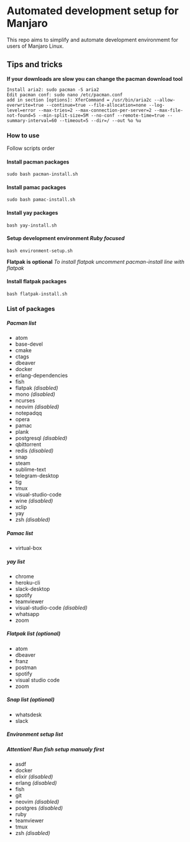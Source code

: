 # Automated development setup for Manjaro

This repo aims to simplify and automate development environmemt
for users of Manjaro Linux.

## Tips and tricks

**If your downloads are slow you can change the pacman download tool**

```
Install aria2: sudo pacman -S aria2
Edit pacman conf: sudo nano /etc/pacman.conf
add in section [options]: XferCommand = /usr/bin/aria2c --allow-overwrite=true --continue=true --file-allocation=none --log-level=error --max-tries=2 --max-connection-per-server=2 --max-file-not-found=5 --min-split-size=5M --no-conf --remote-time=true --summary-interval=60 --timeout=5 --dir=/ --out %o %u
```

### How to use

Follow scripts order

#### Install pacman packages
```
sudo bash pacman-install.sh
```

#### Install pamac packages
```
sudo bash pamac-install.sh
```

#### Install yay packages
```
bash yay-install.sh
```

#### Setup development environment *Ruby focused*
```
bash environment-setup.sh
```

**Flatpak is optional**
*To install flatpak uncomment pacman-install line with flatpak*
#### Install flatpak packages
```
bash flatpak-install.sh
```

### List of packages

##### Pacman list
* atom
* base-devel
* cmake
* ctags
* dbeaver
* docker
* erlang-dependencies
* fish
* flatpak *(disabled)*
* mono *(disabled)*
* ncurses
* neovim *(disabled)*
* notepadqq
* opera
* pamac
* plank
* postgresql *(disabled)*
* qbittorrent
* redis *(disabled)*
* snap
* steam
* sublime-text
* telegram-desktop
* tig
* tmux
* visual-studio-code
* wine *(disabled)*
* xclip
* yay
* zsh *(disabled)*

##### Pamac list
* virtual-box

##### yay list
* chrome
* heroku-cli
* slack-desktop
* spotify
* teamviewer
* visual-studio-code *(disabled)*
* whatsapp
* zoom

##### Flatpak list (optional)
* atom
* dbeaver
* franz
* postman
* spotify
* visual studio code
* zoom

##### Snap list (optional)
* whatsdesk
* slack

##### Environment setup list

##### Attention! Run fish setup manualy first

* asdf
* docker
* elixir *(disabled)*
* erlang *(disabled)*
* fish
* git
* neovim *(disabled)*
* postgres *(disabled)*
* ruby
* teamviewer
* tmux
* zsh *(disabled)*
